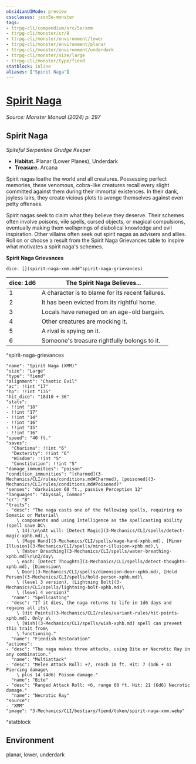 ```yaml
---
obsidianUIMode: preview
cssclasses: json5e-monster
tags:
- ttrpg-cli/compendium/src/5e/xmm
- ttrpg-cli/monster/cr/8
- ttrpg-cli/monster/environment/lower
- ttrpg-cli/monster/environment/planar
- ttrpg-cli/monster/environment/underdark
- ttrpg-cli/monster/size/large
- ttrpg-cli/monster/type/fiend
statblock: inline
aliases: ["Spirit Naga"]
---
```

# [Spirit Naga](3-Mechanics\CLI\bestiary\fiend/spirit-naga-xmm.md)
*Source: Monster Manual (2024) p. 297*  

## Spirit Naga

*Spiteful Serpentine Grudge Keeper*

- **Habitat.** Planar (Lower Planes), Underdark  
- **Treasure.** Arcana  

Spirit nagas loathe the world and all creatures. Possessing perfect memories, these venomous, cobra-like creatures recall every slight committed against them during their immortal existences. In their dank, joyless lairs, they create vicious plots to avenge themselves against even petty offenses.

Spirit nagas seek to claim what they believe they deserve. Their schemes often involve poisons, vile spells, cursed objects, or magical compulsions, eventually making them wellsprings of diabolical knowledge and evil inspiration. Other villains often seek out spirit nagas as advisers and allies. Roll on or choose a result from the Spirit Naga Grievances table to inspire what motivates a spirit naga's schemes.

**Spirit Naga Grievances**

`dice: [](spirit-naga-xmm.md#^spirit-naga-grievances)`

| dice: 1d6 | The Spirit Naga Believes... |
|-----------|-----------------------------|
| 1 | A character is to blame for its recent failures. |
| 2 | It has been evicted from its rightful home. |
| 3 | Locals have reneged on an age-old bargain. |
| 4 | Other creatures are mocking it. |
| 5 | A rival is spying on it. |
| 6 | Someone's treasure rightfully belongs to it. |
^spirit-naga-grievances

```statblock
"name": "Spirit Naga (XMM)"
"size": "Large"
"type": "fiend"
"alignment": "Chaotic Evil"
"ac": !!int "17"
"hp": !!int "135"
"hit_dice": "18d10 + 36"
"stats":
- !!int "18"
- !!int "17"
- !!int "14"
- !!int "16"
- !!int "15"
- !!int "16"
"speed": "40 ft."
"saves":
  "Charisma": !!int "6"
  "Dexterity": !!int "6"
  "Wisdom": !!int "5"
  "Constitution": !!int "5"
"damage_immunities": "poison"
"condition_immunities": "[charmed](3-Mechanics/CLI/rules/conditions.md#Charmed), [poisoned](3-Mechanics/CLI/rules/conditions.md#Poisoned)"
"senses": "darkvision 60 ft., passive Perception 12"
"languages": "Abyssal, Common"
"cr": "8"
"traits":
- "desc": "The naga casts one of the following spells, requiring no Somatic or Material\
    \ components and using Intelligence as the spellcasting ability (spell save DC\
    \ 14):\n\nAt will: [Detect Magic](3-Mechanics/CLI/spells/detect-magic-xphb.md),\
    \ [Mage Hand](3-Mechanics/CLI/spells/mage-hand-xphb.md), [Minor Illusion](3-Mechanics/CLI/spells/minor-illusion-xphb.md),\
    \ [Water Breathing](3-Mechanics/CLI/spells/water-breathing-xphb.md)\n\n2/day\
    \ each: [Detect Thoughts](3-Mechanics/CLI/spells/detect-thoughts-xphb.md), [Dimension\
    \ Door](3-Mechanics/CLI/spells/dimension-door-xphb.md), [Hold Person](3-Mechanics/CLI/spells/hold-person-xphb.md)\
    \ (level 3 version), [Lightning Bolt](3-Mechanics/CLI/spells/lightning-bolt-xphb.md)\
    \ (level 4 version)"
  "name": "Spellcasting"
- "desc": "If it dies, the naga returns to life in 1d6 days and regains all its\
    \ [Hit Points](3-Mechanics/CLI/rules/variant-rules/hit-points-xphb.md). Only a\
    \ [Wish](3-Mechanics/CLI/spells/wish-xphb.md) spell can prevent this trait from\
    \ functioning."
  "name": "Fiendish Restoration"
"actions":
- "desc": "The naga makes three attacks, using Bite or Necrotic Ray in any combination."
  "name": "Multiattack"
- "desc": "Melee Attack Roll: +7, reach 10 ft. Hit: 7 (1d6 + 4) Piercing damage\
    \ plus 14 (4d6) Poison damage."
  "name": "Bite"
- "desc": "Ranged Attack Roll: +6, range 60 ft. Hit: 21 (6d6) Necrotic damage."
  "name": "Necrotic Ray"
"source":
- "XMM"
"image": "3-Mechanics/CLI/bestiary/fiend/token/spirit-naga-xmm.webp"
```
^statblock

## Environment

planar, lower, underdark